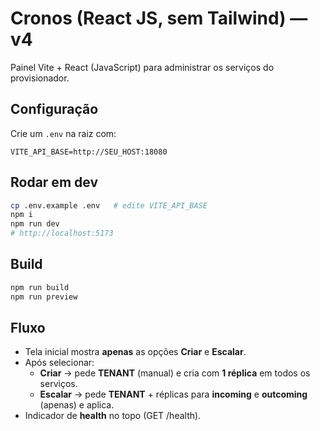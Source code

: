 # Cronos (React JS, sem Tailwind) — v4
Painel Vite + React (JavaScript) para administrar os serviços do provisionador.

## Configuração
Crie um `.env` na raiz com:
```
VITE_API_BASE=http://SEU_HOST:18080
```

## Rodar em dev
```bash
cp .env.example .env   # edite VITE_API_BASE
npm i
npm run dev
# http://localhost:5173
```

## Build
```bash
npm run build
npm run preview
```

## Fluxo
- Tela inicial mostra **apenas** as opções **Criar** e **Escalar**.
- Após selecionar:
  - **Criar** → pede **TENANT** (manual) e cria com **1 réplica** em todos os serviços.
  - **Escalar** → pede **TENANT** + réplicas para **incoming** e **outcoming** (apenas) e aplica.
- Indicador de **health** no topo (GET /health).
